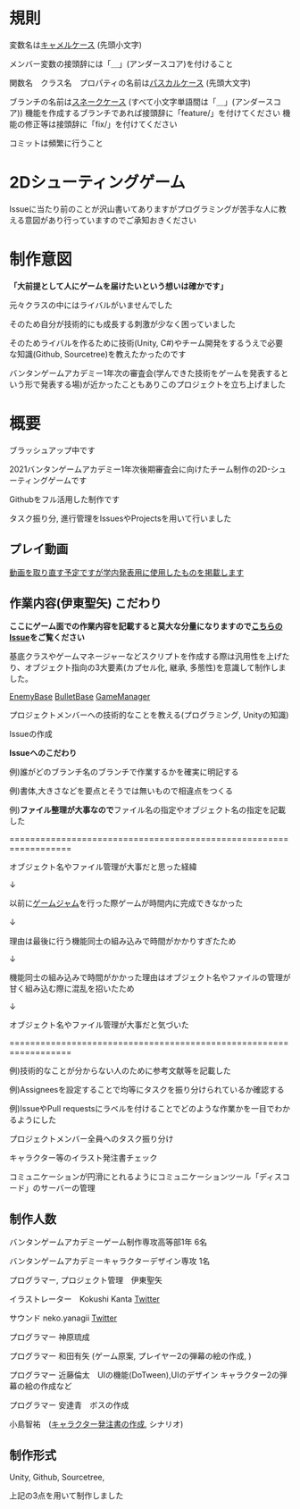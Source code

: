 # 規則

変数名は[キャメルケース](https://e-words.jp/w/%E3%82%AD%E3%83%A3%E3%83%A1%E3%83%AB%E3%82%B1%E3%83%BC%E3%82%B9.html) (先頭小文字)

メンバー変数の接頭辞には「＿」(アンダースコア)を付けること

関数名　クラス名　プロパティの名前は[パスカルケース](https://wa3.i-3-i.info/word13955.html) (先頭大文字)

ブランチの名前は[スネークケース](https://e-words.jp/w/%E3%82%B9%E3%83%8D%E3%83%BC%E3%82%AF%E3%82%B1%E3%83%BC%E3%82%B9.html#:~:text=%E3%82%B9%E3%83%8D%E3%83%BC%E3%82%AF%E3%82%B1%E3%83%BC%E3%82%B9%E3%81%A8%E3%81%AF%E3%80%81%E3%83%97%E3%83%AD%E3%82%B0%E3%83%A9%E3%83%9F%E3%83%B3%E3%82%B0,%E3%81%AA%E8%A1%A8%E8%A8%98%E3%81%8C%E3%81%93%E3%82%8C%E3%81%AB%E5%BD%93%E3%81%9F%E3%82%8B%E3%80%82)
(すべて小文字単語間は「＿」(アンダースコア))
機能を作成するブランチであれば接頭辞に「feature/」を付けてください
機能の修正等は接頭辞に「fix/」を付けてください

コミットは頻繁に行うこと

# 2Dシューティングゲーム 
Issueに当たり前のことが沢山書いてありますがプログラミングが苦手な人に教える意図があり行っていますのでご承知おきください
# 制作意図

**「大前提として人にゲームを届けたいという想いは確かです」**

元々クラスの中にはライバルがいませんでした

そのため自分が技術的にも成長する刺激が少なく困っていました

そのためライバルを作るために技術(Unity, C#)やチーム開発をするうえで必要な知識(Github, Sourcetree)を教えたかったのです

バンタンゲームアカデミー1年次の審査会(学んできた技術をゲームを発表するという形で発表する場)が近かったこともありこのプロジェクトを立ち上げました

# 概要

ブラッシュアップ中です

2021バンタンゲームアカデミー1年次後期審査会に向けたチーム制作の2D-シューティングゲームです

Githubをフル活用した制作です

タスク振り分, 進行管理をIssuesやProjectsを用いて行いました

## プレイ動画

[動画を取り直す予定ですが学内発表用に使用したものを掲載します](https://www.youtube.com/watch?v=wLbu2chwMls)

## 作業内容(伊東聖矢) こだわり

**ここにゲーム面での作業内容を記載すると莫大な分量になりますので[こちらのIssue](https://github.com/ItoSeiy/2DShooting-first-grade/issues?q=is%3Aissue+is%3Aclosed+assignee%3AItoSeiy)をご覧ください**

基底クラスやゲームマネージャーなどスクリプトを作成する際は汎用性を上げたり、オブジェクト指向の3大要素(カプセル化, 継承, 多態性)を意識して制作しました。

[EnemyBase](https://github.com/ItoSeiy/2DShooting-first-grade/blob/feature/enemy_bese_class/Assets/1Ito/Scripts%20Ito/Enemy/EnemyBese.cs)
[BulletBase](https://github.com/ItoSeiy/2DShooting-first-grade/blob/feature/bullet_bese_class/Assets/1Ito/Scripts%20Ito/Bullet/BulletBese.cs)
[GameManager](https://github.com/ItoSeiy/2DShooting-first-grade/blob/feature/game_maneger/Assets/1Ito/Scripts%20Ito/GameManager.cs)

プロジェクトメンバーへの技術的なことを教える(プログラミング, Unityの知識)

Issueの作成

**Issueへのこだわり**

例)誰がどのブランチ名のブランチで作業するかを確実に明記する

例)書体,大きさなどを要点とそうでは無いもので相違点をつくる

例)**ファイル整理が大事なので**ファイル名の指定やオブジェクト名の指定を記載した

==================================================================

オブジェクト名やファイル管理が大事だと思った経緯

   ↓

以前に[ゲームジャム](https://github.com/ItoSeiy/1124GameJam)を行った際ゲームが時間内に完成できなかった
   
   ↓　

理由は最後に行う機能同士の組み込みで時間がかかりすぎたため

   ↓
    
機能同士の組み込みで時間がかかった理由はオブジェクト名やファイルの管理が甘く組み込む際に混乱を招いたため

   ↓
   
オブジェクト名やファイル管理が大事だと気づいた

==================================================================

例)技術的なことが分からない人のために参考文献等を記載した

例)Assigneesを設定することで均等にタスクを振り分けられているか確認する

例)IssueやPull requestsにラベルを付けることでどのような作業かを一目でわかるようにした

プロジェクトメンバー全員へのタスク振り分け

キャラクター等のイラスト発注書チェック

コミュニケーションが円滑にとれるようにコミュニケーションツール「ディスコード」のサーバーの管理

## 制作人数

バンタンゲームアカデミーゲーム制作専攻高等部1年 6名

バンタンゲームアカデミーキャラクターデザイン専攻 1名

プログラマー, プロジェクト管理　伊東聖矢

イラストレーター　Kokushi Kanta [Twitter](https://twitter.com/kibahachimonn)

サウンド neko.yanagii [Twitter](https://twitter.com/notreallyrook)

プログラマー 神原琉成

プログラマー 和田有矢 (ゲーム原案, プレイヤー2の弾幕の絵の作成, )

プログラマー 近藤倫太　UIの機能(DoTween),UIのデザイン キャラクター2の弾幕の絵の作成など

プログラマー 安達青　ボスの作成

小島智祐　([キャラクター発注書の作成](https://docs.google.com/spreadsheets/d/1sF1S3a3Yge3sxgV-ppf4J7LAbr12b9YN/edit?rtpof=true&sd=true), シナリオ)

## 制作形式　

Unity,
Github,
Sourcetree,

上記の3点を用いて制作しました
